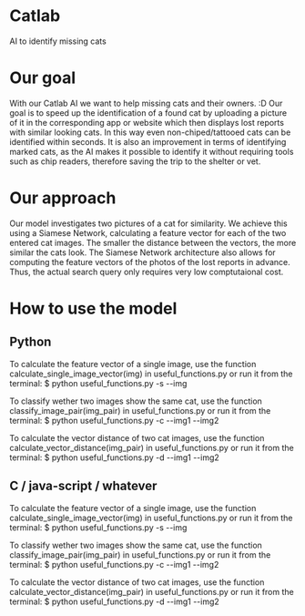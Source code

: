 # Catlab
AI to identify missing cats

# Our goal
With our Catlab AI we want to help missing cats and their owners. :D
Our goal is to speed up the identification of a found cat by uploading a picture of it in the corresponding app or website which then displays lost reports with similar looking cats. In this way even non-chiped/tattooed cats can be identified within seconds. It is also an improvement in terms of identifying marked cats, as the AI makes it possible to identify it without requiring tools such as chip readers, therefore saving the trip to the shelter or vet.

# Our approach
Our model investigates two pictures of a cat for similarity. We achieve this using a Siamese Network, calculating a feature vector for each of the two entered cat images. The smaller the distance between the vectors, the more similar the cats look. 
The Siamese Network architecture also allows for computing the feature vectors of the photos of the lost reports in advance. Thus, the actual search query only requires very low comptutaional cost. 

# How to use the model
## Python
To calculate the feature vector of a single image, use the function calculate_single_image_vector(img) in useful_functions.py or run it from the terminal:
$ python useful_functions.py -s --img

To classify wether two images show the same cat, use the function classify_image_pair(img_pair) in useful_functions.py or run it from the terminal:
$ python useful_functions.py -c --img1 --img2

To calculate the vector distance of two cat images, use the function calculate_vector_distance(img_pair) in useful_functions.py or run it from the terminal:
$ python useful_functions.py -d --img1 --img2

## C / java-script / whatever
To calculate the feature vector of a single image, use the function calculate_single_image_vector(img) in useful_functions.py or run it from the terminal:
$ python useful_functions.py -s --img

To classify wether two images show the same cat, use the function classify_image_pair(img_pair) in useful_functions.py or run it from the terminal:
$ python useful_functions.py -c --img1 --img2

To calculate the vector distance of two cat images, use the function calculate_vector_distance(img_pair) in useful_functions.py or run it from the terminal:
$ python useful_functions.py -d --img1 --img2



